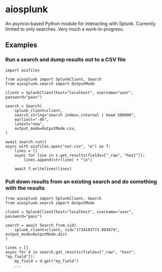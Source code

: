 # aiosplunk

An asyncio-based Python module for interacting with Splunk. Currently limited to only searches.
Very much a work-in-progress.

## Examples

### Run a search and dump results out to a CSV file

```
import aiofiles

from aiosplunk import SplunkClient, Search
from aiosplunk.search import OutputMode

client = SplunkClient(host="localhost", username="user", password="pass")

search = Search(
    splunk_client=client,
    search_string="search index=_internal | head 500000",
    earliest="-4h",
    latest="now",
    output_mode=OutputMode.csv,
)

await search.run()
async with aiofiles.open("out.csv", "w") as f:
    lines = []
    async for line in s.get_results(fields=["_raw", "host"]):
        lines.append(str(line) + "\n")

    await f.writelines(lines)
```

### Pull down results from an existing search and do something with the results

```
from aiosplunk import SplunkClient, Search
from aiosplunk.search import OutputMode

client = SplunkClient(host="localhost", username="user", password="pass")

search = await Search.from_sid(
    splunk_client=client, sid="1734103773.893674", output_mode=OutputMode.dict
)

lines = []
async for d in search.get_results(fields=["_raw", "host", "my_field"]):
    my_field = d.get("my_field")
    ...

```